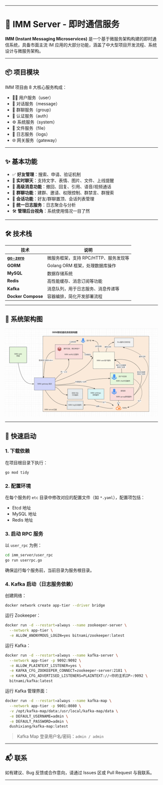 
---

# 📡 IMM Server - 即时通信服务

**IMM (Instant Messaging Microservices)** 是一个基于微服务架构构建的即时通信系统，具备市面主流 IM 应用的大部分功能，涵盖了中大型项目开发流程、系统设计与微服务架构。

---

## 📦 项目模块

IMM 项目由 8 大核心服务构成：

- 🧑‍💼 用户服务（user）
- 💬 对话服务（message）
- 👥 群聊服务（group）
- 🔐 认证服务（auth）
- ⚙️ 系统服务（system）
- 📁 文件服务（file）
- 📝 日志服务（logs）
- 🌐 网关服务（gateway）

---

## ✨ 基本功能

- ✅ **好友管理**：搜索、申请、验证机制
- 💬 **实时聊天**：支持文字、表情、图片、文件、上线提醒
- 🔁 **高级消息功能**：撤回、回复、引用、语音/视频通话
- 👥 **群聊功能**：建群、邀请、权限控制、群禁言、群搜索
- 📌 **会话功能**：好友/群聊置顶、会话列表管理
- 📑 **统一日志服务**：日志聚合与分析
- 🛠 **管理后台视角**：系统使用情况一目了然

---

## 🛠 技术栈

| 技术 | 说明 |
|------|------|
| **[go-zero](https://github.com/zeromicro/go-zero)** | 微服务框架，支持 RPC/HTTP、服务发现等 |
| **GORM** | Golang ORM 框架，处理数据库操作 |
| **MySQL** | 数据存储系统 |
| **Redis** | 高性能缓存、消息订阅等功能 |
| **Kafka** | 消息队列，用于日志服务、消息传递等 |
| **Docker Compose** | 容器编排，简化开发部署流程 |

---

## 📐 系统架构图

![IMM即时系统架构图](IMM即时系统架构图.png)


---

## 🚀 快速启动

### 1. 下载依赖

在项目根目录下执行：

```bash
go mod tidy
```

### 2. 配置环境

在每个服务的 `etc` 目录中修改对应的配置文件（如 `*.yaml`），配置项包括：

- Etcd 地址
- MySQL 地址
- Redis 地址

### 3. 启动 RPC 服务

以 `user_rpc` 为例：

```bash
cd imm_server/user_rpc
go run userrpc.go
```

确保运行每个服务前，当前目录为服务根目录。

### 4. Kafka 启动（日志服务依赖）

创建网络：

```bash
docker network create app-tier --driver bridge
```

运行 Zookeeper：

```bash
docker run -d --restart=always --name zookeeper-server \
  --network app-tier \
  -e ALLOW_ANONYMOUS_LOGIN=yes bitnami/zookeeper:latest
```

运行 Kafka：

```bash
docker run -d --restart=always --name kafka-server \
  --network app-tier -p 9092:9092 \
  -e ALLOW_PLAINTEXT_LISTENER=yes \
  -e KAFKA_CFG_ZOOKEEPER_CONNECT=zookeeper-server:2181 \
  -e KAFKA_CFG_ADVERTISED_LISTENERS=PLAINTEXT://<你的主机IP>:9092 \
  bitnami/kafka:latest
```

运行 Kafka 管理界面：

```bash
docker run -d --restart=always --name kafka-map \
  --network app-tier -p 9001:8080 \
  -v /opt/kafka-map/data:/usr/local/kafka-map/data \
  -e DEFAULT_USERNAME=admin \
  -e DEFAULT_PASSWORD=admin \
  dushixiang/kafka-map:latest
```

> Kafka Map 登录用户名/密码：`admin / admin`

---

## 📬 联系

如有建议、Bug 反馈或合作意向，请通过 Issues 区或 Pull Request 与我联系。

---

